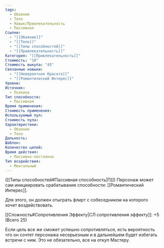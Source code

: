 ```yaml
---
tags:
  - Обаяние
  - Тело
  - Навык/Привлекательность
  - Пассивная
Ссылки:
  - "[[Обаяние]]"
  - "[[Тело]]"
  - "[[Типы способностей]]"
  - "[[Привлекательность]]"
Категория: "[[Привлекательность]]"
Стоимость: "10"
Стоимость выкупа: "45"
Связанные навыки:
  - "[[Невероятная Красота]]"
  - "[[Романтический Интерес]]"
Уровни: 
Источник:
  - Психика
Тип способности:
  - Пассивная
Время применения: 
Стоимость применения: 
Используемый пул: 
Стоимость пула: 
Характеристики:
  - Обаяние
  - Тело
Дальность: 
Шаблон: 
Количество целей: 
Время действия:
  - Пассивно-постоянно
Тип воздействия:
  - Ментальный
---
```

([[Типы способностей#Пассивная способность|П]]) Персонаж может сам инициировать срабатывание способности: [[Романтический Интерес]]. 

Для этого, он должен отыграть флирт с собеседником на которого хочет воздействовать.

[[Сложность#Cопротивления Эффекту|СЛ сопротивления эффекту]]: +5 (Всего 25)

Если цель все же сможет успешно сопротивляться, есть вероятность что он сочтет персонажа несерьезным и в дальнейшем будет избегать встречи с ним. Это не обязательно, все на откуп Мастеру. 